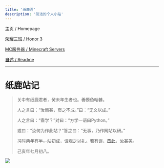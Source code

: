 ```yaml
---
title: '纸鹿君'
description: '简洁的个人小站'
---
```


主页 / Homepage

[荣耀三班 / Honor 3](honor3)

[MC服务器 / Minecraft Servers](mc)

[自述 / Readme](README)

------

# 纸鹿站记

> 关中有纸鹿君者，癸未年生者也。~~善摸鱼咕甚~~。
>
> 人之言曰：“汝惰甚，页之不成。”曰：“无文以成。”
>
> 人之言曰：“盍学？”对曰：“方学一语曰Python。”
>
> 或曰：“汝何为作此站？”答之曰：“无事，乃作网站以研。”
>
> ~~习时两年有半，~~站初成，请观之以礼。若有误，[击此](http://wpa.qq.com/msgrd?v=3&uin=2399052066&site=qq&menu=yes)，汝甚美。
>
> 己亥年七月初八。



![](http://q1.qlogo.cn/g?b=qq&nk=2399052066&s=640)